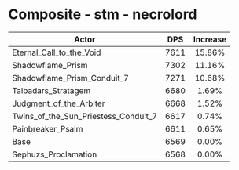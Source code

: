 # Composite - stm - necrolord
| Actor | DPS | Increase |
|---|:---:|:---:|
|Eternal_Call_to_the_Void|7611|15.86%|
|Shadowflame_Prism|7302|11.16%|
|Shadowflame_Prism_Conduit_7|7271|10.68%|
|Talbadars_Stratagem|6680|1.69%|
|Judgment_of_the_Arbiter|6668|1.52%|
|Twins_of_the_Sun_Priestess_Conduit_7|6617|0.74%|
|Painbreaker_Psalm|6611|0.65%|
|Base|6569|0.00%|
|Sephuzs_Proclamation|6568|0.00%|
